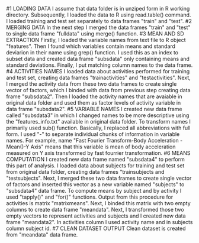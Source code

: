 #1 LOADING DATA
I assume that data folder is in unziped form in R working directory. Subsequently, I loaded the data to R using read.table() command. I loaded training and test set separately to data frames "train" and "test". 
#2 MERGING DATA
In the next step I merged the data frames "train" and "test" to single data frame "fulldata" using merge() function.
#3 MEAN AND SD EXTRACTION 
Firstly, I loaded the variable names from text file to R object "features". Then I found which variables contain means and standard deviarion in their name using grep() function. I used this as an index to subset data and created data frame "subsdata" only containing means and standard deviations. Finally, I put matching column names to the data frame.
#4 ACTIVITIES NAMES
I loaded data about activities performed for training and test set, creating data frames "trainactivities" and "testactivities". Next, I merged the activity data from these two data frames to create single vector of factors, which I binded with data from previous step creating  data frame "subsdata2". Then I loaded the activity names that are avaiable in  original data folder and used them as factor levels of activity variable in data frame "subsdata2".
#5 VARIABLE NAMES
I created new data frame called "subsdata3" in which I changed names to be more descriptive using the "features_info.txt" available in original data folder. To transform names I primarily used sub() function. Basically, I replaced all abbreviations with full form. I used "-" to separate individual chunks of information in variable names. For example, name  "Fast Fourier Transform-Body Acceleration -Mean()-Y Axis" means that this variable is mean of body acceleration measured on Y axis transformed by fast fourrier transformation.
#6 MEANS COMPUTATION
I created new data frame named "subsdata4" to perform this part of analysis. I loaded data about subjects for training and test set from original data folder, creating data frames "trainsubjects and "testsubjects". Next, I merged these two data frames to create single vector of factors and inserted this vector as a new variable named "subjects" to "subsdata4" data frame. To compute means by subject and by activity I used "tapply()" and "for()" functions. Output from this procedure for activities is matrix "matrixmeans". Next, I  binded this matrix with two empty columns to create data frame "meandata". Next, I transformed those two empty vectors to represent activities and subjects and  I created new data frame "meandata2". In activities column I used activity name and in subjects column subject id. 
#7 CLEAN DATASET OUTPUT
Clean dataset is created from "meandata" data frame.